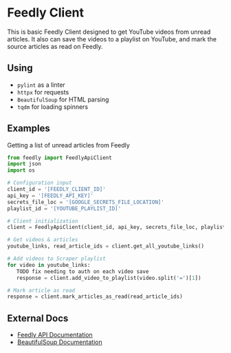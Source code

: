 # Feedly Client

This is basic Feedly Client designed to get YouTube videos from unread articles. It also can save the videos to a playlist on YouTube, and mark the source articles as read on Feedly. 

## Using

* `pylint` as a linter
* `httpx` for requests
* `BeautifulSoup` for HTML parsing
* `tqdm` for loading spinners

## Examples

Getting a list of unread articles from Feedly
```python
from feedly import FeedlyApiClient
import json
import os

# Configuration input
client_id = '[FEEDLY_CLIENT_ID]'
api_key = '[FEEDLY_API_KEY]'
secrets_file_loc = '[GOOGLE_SECRETS_FILE_LOCATION]'
playlist_id = '[YOUTUBE_PLAYLIST_ID]'

# Client initialization
client = FeedlyApiClient(client_id, api_key, secrets_file_loc, playlist_id)

# Get videos & articles
youtube_links, read_article_ids = client.get_all_youtube_links()

# Add videos to Scraper playlist
for video in youtube_links:
   TODO fix needing to auth on each video save
   response = client.add_video_to_playlist(video.split('=')[1])

# Mark article as read
response = client.mark_articles_as_read(read_article_ids)
```

## External Docs
* [Feedly API Documentation](https://developers.feedly.com/)
* [BeautifulSoup Documentation](https://www.crummy.com/software/BeautifulSoup/bs4/doc/index.html)

